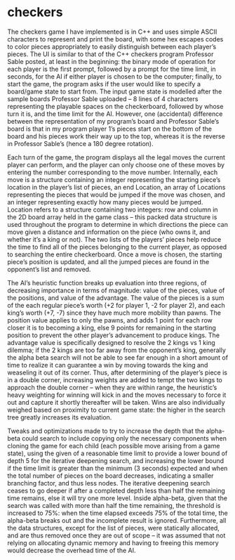 # checkers

<p>The checkers game I have implemented is in C++ and uses simple ASCII characters to represent and print the board, with some hex escapes codes to color pieces appropriately to easily distinguish between each player’s pieces.  The UI is similar to that of the C++ checkers program Professor Sable posted, at least in the beginning: the binary mode of operation for each player is the first prompt, followed by a prompt for the time limit, in seconds, for the AI if either player is chosen to be the computer; finally, to start the game, the program asks if the user would like to specify a board/game state to start from.  The input game state is modelled after the sample boards Professor Sable uploaded – 8 lines of 4 characters representing the playable spaces on the checkerboard, followed by whose turn it is, and the time limit for the AI.  However, one (accidental) difference between the representation of my program’s board and Professor Sable’s board is that in my program player 1’s pieces start on the bottom of the board and his pieces work their way up to the top, whereas it is the reverse in Professor Sable’s (hence a 180 degree rotation).
<br>
<p>Each turn of the game, the program displays all the legal moves the current player can perform, and the player can only choose one of these moves by entering the number corresponding to the move number.  Internally, each move is a structure containing an integer representing the starting piece’s location in the player’s list of pieces, an end Location, an array of Locations representing the pieces that would be jumped if the move was chosen, and an integer representing exactly how many pieces would be jumped.  Location refers to a structure containing two integers: row and column in the 2D board array held in the game class – this packed data structure is used throughout the program to determine in which directions the piece can move given a distance and information on the piece (who owns it, and whether it’s a king or not).  The two lists of the players’ pieces help reduce the time to find all of the pieces belonging to the current player, as opposed to searching the entire checkerboard.  Once a move is chosen, the starting piece’s position is updated, and all the jumped pieces are found in the opponent’s list and removed.
<br>
<p>The AI’s heuristic function breaks up evaluation into three regions, of decreasing importance in terms of magnitude: value of the pieces, value of the positions, and value of the advantage.  The value of the pieces is a sum of the each regular piece’s worth (+2 for player 1, -2 for player 2), and each king’s worth (+7, -7) since they have much more mobility than pawns.  The position value applies to only the pawns, and adds 1 point for each row closer it is to becoming a king, else 9 points for remaining in the starting position to prevent the other player’s advancement to produce kings.  The advantage value is specifically designed to resolve the 2 kings vs 1 king dilemma; if the 2 kings are too far away from the opponent’s king, generally the alpha beta search will not be able to see far enough in a short amount of time to realize it can guarantee a win by moving towards the king and weaseling it out of its corner.  Thus, after determining of the player’s piece is in a double corner, increasing weights are added to tempt the two kings to approach the double corner – when they are within range, the heuristic’s heavy weighting for winning will kick in and the moves necessary to force it out and capture it shortly thereafter will be taken.  Wins are also individually weighed based on proximity to current game state: the higher in the search tree greatly increases its evaluation.
<br>
<p>Tweaks and optimizations made to try to increase the depth that the alpha-beta could search to include copying only the necessary components when cloning the game for each child (each possible move arising from a game state), using the given of a reasonable time limit to provide a lower bound of depth 5 for the iterative deepening search, and increasing the lower bound if the time limit is greater than the minimum (3 seconds) expected and when the total number of pieces on the board decreases, indicating a smaller branching factor, and thus less nodes.  The iterative deepening search ceases to go deeper if after a completed depth less than half the remaining time remains, else it will try one more level.  Inside alpha-beta, given that the search was called with more than half the time remaining, the threshold is increased to 75%: when the time elapsed exceeds 75% of the total time, the alpha-beta breaks out and the incomplete result is ignored.  Furthermore, all the data structures, except for the list of pieces, were statically allocated, and are thus removed once they are out of scope – it was assumed that not relying on allocating dynamic memory and having to freeing this memory would decrease the overhead time of the AI.
